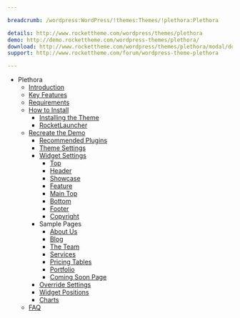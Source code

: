 ```yaml
---

breadcrumb: /wordpress:WordPress/!themes:Themes/!plethora:Plethora

details: http://www.rockettheme.com/wordpress/themes/plethora
demo: http://demo.rockettheme.com/wordpress-themes/plethora/
download: http://www.rockettheme.com/wordpress/themes/plethora/modal/downloads
support: http://www.rockettheme.com/forum/wordpress-theme-plethora

---
```


* Plethora
    * [Introduction]()
    * [Key Features](INDEX.md#key-features)
    * [Requirements](INDEX.md#requirements)
    * [How to Install](../../start/themes.md#how-to-install)
        * [Installing the Theme](../../start/themes.md#installing-the-theme)
        * [RocketLauncher](../../start/rocketlauncher.md)
    * [Recreate the Demo](demo.md)
        * [Recommended Plugins](demo.md#recommended-plugins)
        * [Theme Settings](demo.md#theme-settings)
        * [Widget Settings](demo.md#widget-settings)
            * [Top](demo_top.md)
            * [Header](demo_header.md)
            * [Showcase](demo_showcase.md)
            * [Feature](demo_feature.md)
            * [Main Top](demo_maintop.md)
            * [Bottom](demo_bottom.md)
            * [Footer](demo_footer.md)
            * [Copyright](demo_copyright.md)
        * Sample Pages
            * [About Us](aboutus.md)
            * [Blog](blog.md)
            * [The Team](theteam.md)
            * [Services](services.md)
            * [Pricing Tables](pricing.md)
            * [Portfolio](portfolio.md)
            * [Coming Soon Page](comingsoon.md)
        * [Override Settings](demo_override.md)
        * [Widget Positions](positions.md)
        * [Charts](charts.md)
    * [FAQ](faq.md)